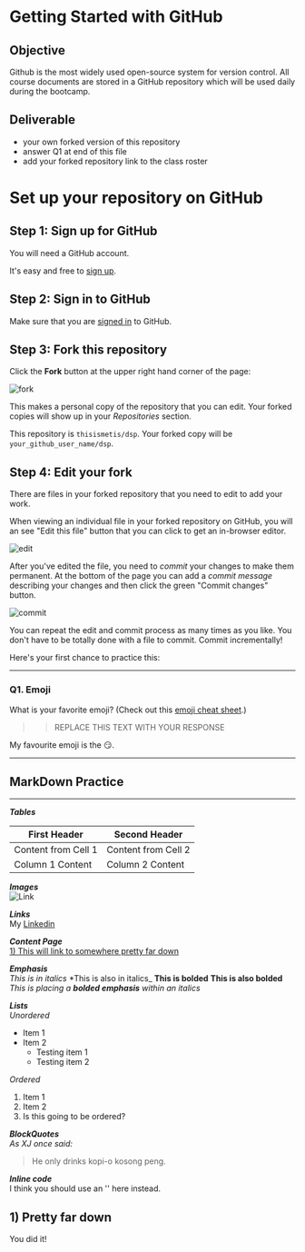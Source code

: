# Getting Started with GitHub

## Objective
Github is the most widely used open-source system for version control.  All course documents are stored in a GitHub repository which will be used daily during the bootcamp.  

## Deliverable
- your own forked version of this repository
- answer Q1 at end of this file
- add your forked repository link to the class roster


# Set up your repository on GitHub


## Step 1: Sign up for GitHub

You will need a GitHub account.

It's easy and free to [sign up](https://github.com/join).


## Step 2: Sign in to GitHub

Make sure that you are [signed in](https://github.com/login) to GitHub.


## Step 3: Fork this repository

Click the **Fork** button at the upper right hand corner of the page:

![fork](https://github.com/vaughnparker/dsp/blob/master/img/forking_repo.png)

This makes a personal copy of the repository that you can edit. Your forked copies will show up in your *Repositories* section.

This repository is `thisismetis/dsp`. Your forked copy will be `your_github_user_name/dsp`.


## Step 4: Edit your fork  

There are files in your forked repository that you need to edit to add your work.

When viewing an individual file in your forked repository on GitHub, you will an see "Edit this file" button that you can click to get an in-browser editor.

![edit](https://github.com/vaughnparker/dsp/blob/master/img/edit_file.png)

After you've edited the file, you need to _commit_ your changes to make them permanent. At the bottom of the page you can add a _commit message_ describing your changes and then click the green "Commit changes" button.

![commit](https://github.com/vaughnparker/dsp/blob/master/img/commit_file.png)

You can repeat the edit and commit process as many times as you like. You don't have to be totally done with a file to commit. Commit incrementally!

Here's your first chance to practice this:

---

### Q1. Emoji

What is your favorite emoji?  (Check out this [emoji cheat sheet](http://www.emoji-cheat-sheet.com/).)

>> REPLACE THIS TEXT WITH YOUR RESPONSE

My favourite emoji is the :smirk:.  
   
---

## MarkDown Practice  
---

**_Tables_**   

First Header | Second Header
-------------|--------------
Content from Cell 1 | Content from Cell 2
Column 1 Content | Column 2 Content


**_Images_**  
![Link](https://www.probytes.net/wp-content/uploads/2018/01/5-1.png)


**_Links_**  
My [Linkedin](https://www.linkedin.com/in/seow-xian-jin/)



**_Content Page_**  
[1)   This will link to somewhere pretty far down](#section-a)



**_Emphasis_**  
_This is in italics_
*This is also in italics_
__This is bolded__
**This is also bolded**
_This is placing a **bolded emphasis** within an italics_




**_Lists_**  
*Unordered*  
* Item 1
* Item 2
  * Testing item 1
  * Testing item 2


*Ordered*  
1. Item 1
1. Item 2
  1. Is this going to be ordered?

**_BlockQuotes_**  
_As XJ once said:_

> He only drinks kopi-o kosong peng.


**_Inline code_**  
I think you should use an '<print>' here instead.






## <a name='section-a'></a>1) Pretty far down
You did it!




